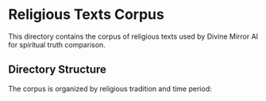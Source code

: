 # Religious Texts Corpus

This directory contains the corpus of religious texts used by Divine Mirror AI for spiritual truth comparison.

## Directory Structure

The corpus is organized by religious tradition and time period:

